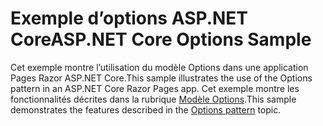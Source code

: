 # <a name="aspnet-core-options-sample"></a><span data-ttu-id="828fe-101">Exemple d’options ASP.NET Core</span><span class="sxs-lookup"><span data-stu-id="828fe-101">ASP.NET Core Options Sample</span></span>

<span data-ttu-id="828fe-102">Cet exemple montre l’utilisation du modèle Options dans une application Pages Razor ASP.NET Core.</span><span class="sxs-lookup"><span data-stu-id="828fe-102">This sample illustrates the use of the Options pattern in an ASP.NET Core Razor Pages app.</span></span> <span data-ttu-id="828fe-103">Cet exemple montre les fonctionnalités décrites dans la rubrique [Modèle Options](https://docs.microsoft.com/aspnet/core/fundamentals/configuration/options).</span><span class="sxs-lookup"><span data-stu-id="828fe-103">This sample demonstrates the features described in the [Options pattern](https://docs.microsoft.com/aspnet/core/fundamentals/configuration/options) topic.</span></span>
